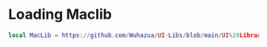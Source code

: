 # Loading Maclib
```lua
local MacLib = https://github.com/Wuhazua/UI-Libs/blob/main/UI%20Libraries/MacLib/Source
```

